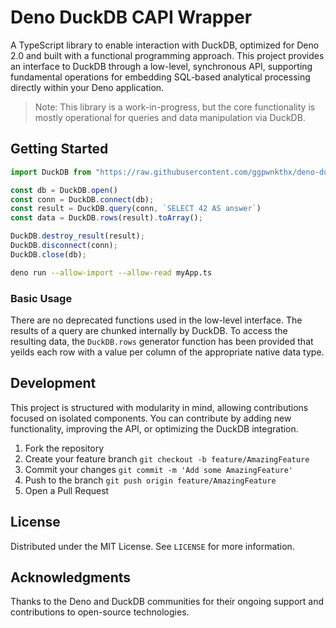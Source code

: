 # Deno DuckDB CAPI Wrapper
A TypeScript library to enable interaction with DuckDB, optimized for Deno 2.0 and built with a functional programming approach. This project provides an interface to DuckDB through a low-level, synchronous API, supporting fundamental operations for embedding SQL-based analytical processing directly within your Deno application.

>Note: This library is a work-in-progress, but the core functionality is mostly operational for queries and data manipulation via DuckDB.

## Getting Started
```typescript
import DuckDB from "https://raw.githubusercontent.com/ggpwnkthx/deno-duckdb/main/mod.ts";

const db = DuckDB.open()
const conn = DuckDB.connect(db);
const result = DuckDB.query(conn, `SELECT 42 AS answer`)
const data = DuckDB.rows(result).toArray();

DuckDB.destroy_result(result);
DuckDB.disconnect(conn);
DuckDB.close(db);
```

```bash
deno run --allow-import --allow-read myApp.ts
```

### Basic Usage
There are no deprecated functions used in the low-level interface. The results of a query are chunked internally by DuckDB. To access the resulting data, the `DuckDB.rows` generator function has been provided that yeilds each row with a value per column of the appropriate native data type.

## Development
This project is structured with modularity in mind, allowing contributions focused on isolated components. You can contribute by adding new functionality, improving the API, or optimizing the DuckDB integration.
1. Fork the repository
2. Create your feature branch `git checkout -b feature/AmazingFeature`
3. Commit your changes `git commit -m 'Add some AmazingFeature'`
4. Push to the branch `git push origin feature/AmazingFeature`
5. Open a Pull Request

## License
Distributed under the MIT License. See `LICENSE` for more information.

## Acknowledgments
Thanks to the Deno and DuckDB communities for their ongoing support and contributions to open-source technologies.